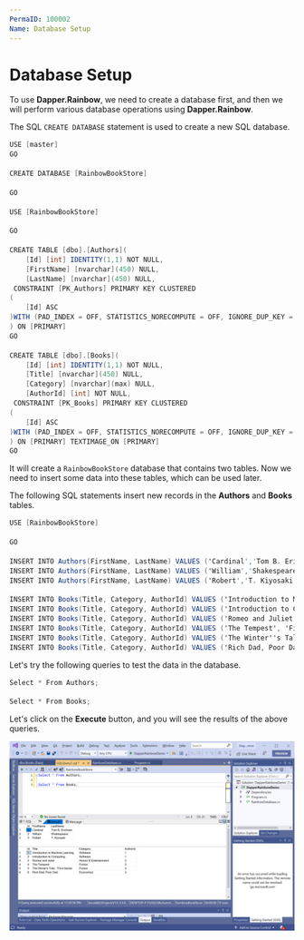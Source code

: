 ```yaml
---
PermaID: 100002
Name: Database Setup
---
```


# Database Setup

To use **Dapper.Rainbow**, we need to create a database first, and then we will perform various database operations using **Dapper.Rainbow**.

The SQL `CREATE DATABASE` statement is used to create a new SQL database.

```csharp
USE [master]
GO

CREATE DATABASE [RainbowBookStore]

GO

USE [RainbowBookStore]

GO

CREATE TABLE [dbo].[Authors](
	[Id] [int] IDENTITY(1,1) NOT NULL,
	[FirstName] [nvarchar](450) NULL,
	[LastName] [nvarchar](450) NULL,
 CONSTRAINT [PK_Authors] PRIMARY KEY CLUSTERED 
(
	[Id] ASC
)WITH (PAD_INDEX = OFF, STATISTICS_NORECOMPUTE = OFF, IGNORE_DUP_KEY = OFF, ALLOW_ROW_LOCKS = ON, ALLOW_PAGE_LOCKS = ON) ON [PRIMARY]
) ON [PRIMARY]
GO

CREATE TABLE [dbo].[Books](
	[Id] [int] IDENTITY(1,1) NOT NULL,
	[Title] [nvarchar](450) NULL,
	[Category] [nvarchar](max) NULL,
	[AuthorId] [int] NOT NULL,
 CONSTRAINT [PK_Books] PRIMARY KEY CLUSTERED 
(
	[Id] ASC
)WITH (PAD_INDEX = OFF, STATISTICS_NORECOMPUTE = OFF, IGNORE_DUP_KEY = OFF, ALLOW_ROW_LOCKS = ON, ALLOW_PAGE_LOCKS = ON) ON [PRIMARY]
) ON [PRIMARY] TEXTIMAGE_ON [PRIMARY]
GO
```

It will create a `RainbowBookStore` database that contains two tables. Now we need to insert some data into these tables, which can be used later. 

The following SQL statements insert new records in the **Authors** and **Books** tables.

```csharp
USE [RainbowBookStore]

GO

INSERT INTO Authors(FirstName, LastName) VALUES ('Cardinal','Tom B. Erichsen');
INSERT INTO Authors(FirstName, LastName) VALUES ('William','Shakespeare');
INSERT INTO Authors(FirstName, LastName) VALUES ('Robert','T. Kiyosaki');

INSERT INTO Books(Title, Category, AuthorId) VALUES ('Introduction to Machine Learning', 'Software', 1);
INSERT INTO Books(Title, Category, AuthorId) VALUES ('Introduction to Computing', 'Software', 1);
INSERT INTO Books(Title, Category, AuthorId) VALUES ('Romeo and Juliet', 'Humor & Entertainment', 2);
INSERT INTO Books(Title, Category, AuthorId) VALUES ('The Tempest', 'Fiction', 2);
INSERT INTO Books(Title, Category, AuthorId) VALUES ('The Winter''s Tale : Third Series', 'Fiction', 2);
INSERT INTO Books(Title, Category, AuthorId) VALUES ('Rich Dad, Poor Dad', 'Economics', 3);
```

Let's try the following queries to test the data in the database.

```csharp
Select * From Authors;

Select * From Books;
```

Let's click on the **Execute** button, and you will see the results of the above queries.

<img src="images/database-setup.png" alt="Database Setup">
